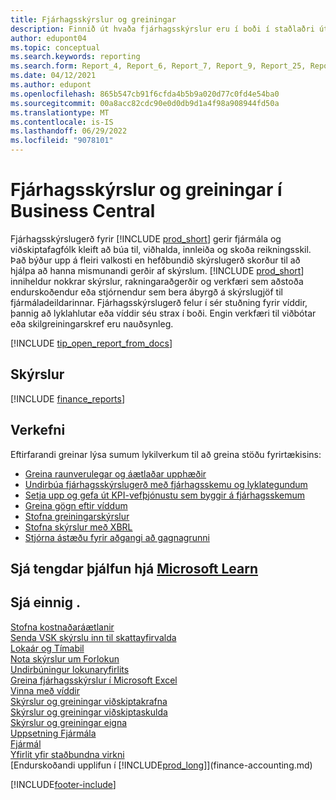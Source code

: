 ```yaml
---
title: Fjárhagsskýrslur og greiningar
description: Finnið út hvaða fjárhagsskýrslur eru í boði í staðlaðri útgáfu Business Central til að halda utan um reksturinn. Notið skýrslu 38 fyrir hagnað/tap (P & L) skýrslugerð.
author: edupont04
ms.topic: conceptual
ms.search.keywords: reporting
ms.search.form: Report_4, Report_6, Report_7, Report_9, Report_25, Report_38
ms.date: 04/12/2021
ms.author: edupont
ms.openlocfilehash: 865b547cb91f6cfda4b5b9a020d77c0fd4e54ba0
ms.sourcegitcommit: 00a8acc82cdc90e0d0db9d1a4f98a908944fd50a
ms.translationtype: MT
ms.contentlocale: is-IS
ms.lasthandoff: 06/29/2022
ms.locfileid: "9078101"
---
```

# <a name="financial-reports-and-analytics-in-business-central"></a>Fjárhagsskýrslur og greiningar í Business Central

Fjárhagsskýrslugerð fyrir [!INCLUDE [prod_short](includes/prod_short.md)] gerir fjármála og viðskiptafagfólk kleift að búa til, viðhalda, innleiða og skoða reikningsskil. Það býður upp á fleiri valkosti en hefðbundið skýrslugerð skorður til að hjálpa að hanna mismunandi gerðir af skýrslum. [!INCLUDE [prod_short](includes/prod_short.md)] inniheldur nokkrar skýrslur, rakningaraðgerðir og verkfæri sem aðstoða endurskoðendur eða stjórnendur sem bera ábyrgð á skýrslugjöf til fjármáladeildarinnar. Fjárhagsskýrslugerð felur í sér stuðning fyrir víddir, þannig að lyklahlutar eða víddir séu strax í boði. Engin verkfæri til viðbótar eða skilgreiningarskref eru nauðsynleg.  

[!INCLUDE [tip_open_report_from_docs](includes/tip-open-report-from-docs.md)]

## <a name="reports"></a>Skýrslur
[!INCLUDE [finance_reports](includes/finance-reports-include.md)]

## <a name="tasks"></a>Verkefni

Eftirfarandi greinar lýsa sumum lykilverkum til að greina stöðu fyrirtækisins:

* [Greina raunverulegar og áætlaðar upphæðir](bi-how-analyze-actual-versus-budget.md)  
* [Undirbúa fjárhagsskýrslugerð með fjárhagsskemu og lyklategundum](bi-how-work-account-schedule.md)  
* [Setja upp og gefa út KPI-vefþjónustu sem byggir á fjárhagsskemum](bi-how-to-set-up-and-publish-kpi-web-services-based-on-account-schedules.md)  
* [Greina gögn eftir víddum](bi-how-analyze-data-dimension.md)  
* [Stofna greiningarskýrslur](bi-how-create-analysis-views-reports.md)  
* [Stofna skýrslur með XBRL](bi-create-reports-with-xbrl.md)  
* [Stjórna ástæðu fyrir aðgangi að gagnagrunni](admin-data-access-intent.md)  

## <a name="see-related-training-at-microsoft-learn"></a>Sjá tengdar þjálfun hjá [Microsoft Learn](/learn/paths/create-financial-reports-dynamics-365-business-central/)

## <a name="see-also"></a>Sjá einnig .

[Stofna kostnaðaráætlanir](finance-create-cost-budgets.md)  
[Senda VSK skýrslu inn til skattayfirvalda](finance-how-report-vat.md)  
[Lokaár og Tímabil](year-close-years-periods.md)  
[Nota skýrslur um Forlokun](year-prepare-preclose-reports.md)  
[Undirbúningur lokunaryfirlits](year-prepare-close-statement.md)  
[Greina fjárhagsskýrslur í Microsoft Excel](finance-analyze-excel.md)  
[Vinna með víddir](finance-dimensions.md)  
[Skýrslur og greiningar viðskiptakrafna](receivables-reports.md)  
[Skýrslur og greiningar viðskiptaskulda](payables-reports.md)  
[Skýrslur og greiningar eigna](fa-reports.md)  
[Uppsetning Fjármála](finance-setup-finance.md)  
[Fjármál](finance.md)  
[Yfirlit yfir staðbundna virkni](about-localization.md)  
[Endurskoðandi upplifun í [!INCLUDE[prod_long](includes/prod_long.md)]](finance-accounting.md)  


[!INCLUDE[footer-include](includes/footer-banner.md)]
